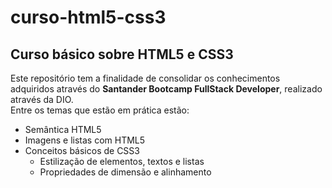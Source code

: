 
# curso-html5-css3

## Curso básico sobre HTML5 e CSS3

Este repositório tem a finalidade de consolidar os conhecimentos adquiridos através do **Santander Bootcamp FullStack Developer**, realizado através da DIO.  
Entre os temas que estão em prática estão: 

+ Semântica HTML5
+ Imagens e listas com HTML5
+ Conceitos básicos de CSS3
  + Estilização de elementos, textos e listas
  + Propriedades de dimensão e alinhamento






